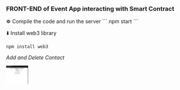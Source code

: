 ### FRONT-END of Event App interacting with Smart Contract 
<div
<img src="https://github.com/Web3-0-Course/course/blob/main/event-app/contacts/public/ss1.png" width="60" height="50" />
</div>
☸️ Compile the code and run the server
```
npm start
```

⬇️ Install web3 library

```
npm install web3
```

*Add and Delete Contact*

<img src="https://github.com/Web3-0-Course/course/blob/main/event-app/contacts/public/ss2.png" width="60" height="50" />
